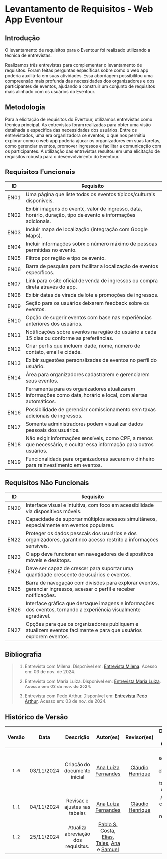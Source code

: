 # Levantamento de Requisitos - Web App Eventour

## Introdução

O levantamento de requisitos para o Eventour foi realizado utilizando a técnica de entrevistas.

Realizamos três entrevistas para complementar o levantamento de requisitos. Foram feitas perguntas específicas sobre como o web app poderia auxiliá-la em suas atividades. Essa abordagem possibilitou uma compreensão mais profunda das necessidades dos organizadores e dos participantes de eventos, ajudando a construir um conjunto de requisitos mais alinhado com os usuários do Eventour.

## Metodologia

Para a elicitação de requisitos do Eventour, utilizamos entrevistas como técnica principal. As entrevistas foram realizadas para obter uma visão detalhada e específica das necessidades dos usuários. Entre os entrevistados, uma era organizadora de eventos, o que nos permitiu explorar como o web app poderia ajudar os organizadores em suas tarefas, como gerenciar eventos, promover ingressos e facilitar a comunicação com os participantes. A utilização das entrevistas resultou em uma elicitação de requisitos robusta para o desenvolvimento do Eventour.

## Requisitos Funcionais

| ID    | Requisito                                                                                                           |
|-------|---------------------------------------------------------------------------------------------------------------------|
| EN01  | Uma página que liste todos os eventos típicos/culturais disponíveis.                                                | 
| EN02  | Exibir imagens do evento, valor de ingresso, data, horário, duração, tipo de evento e informações adicionais.       |
| EN03  | Incluir mapa de localização (integração com Google Maps).                                                           | 
| EN04  | Incluir informações sobre o número máximo de pessoas permitidas no evento.                                          | 
| EN05  | Filtros por região e tipo de evento.                                                                                | 
| EN06  | Barra de pesquisa para facilitar a localização de eventos específicos.                                              | 
| EN07  | Link para o site oficial de venda de ingressos ou compra direta através do app.                                     | 
| EN08  | Exibir datas de virada de lote e promoções de ingressos.                                                            | 
| EN09  | Seção para os usuários deixarem feedback sobre os eventos.                                                          | 
| EN10  | Opção de sugerir eventos com base nas experiências anteriores dos usuários.                                         | 
| EN11  | Notificações sobre eventos na região do usuário a cada 15 dias ou conforme as preferências.                         | 
| EN12  | Criar perfis que incluem idade, nome, número de contato, email e cidade.                                            | 
| EN13  | Exibir sugestões personalizadas de eventos no perfil do usuário.                                                    | 
| EN14  | Área para organizadores cadastrarem e gerenciarem seus eventos.                                                     | 
| EN15  | Ferramenta para os organizadores atualizarem informações como data, horário e local, com alertas automáticos.       | 
| EN16  | Possibilidade de gerenciar comissionamento sem taxas adicionais de ingressos.                                       | 
| EN17  | Somente administradores podem visualizar dados pessoais dos usuários.                                               | 
| EN18  | Não exigir informações sensíveis, como CPF, a menos que necessário, e ocultar essa informação para outros usuários. | 
| EN19  | Funcionalidade para organizadores sacarem o dinheiro para reinvestimento em eventos.                                | 

## Requisitos Não Funcionais

| ID     | Requisito                                                                                                          | 
|--------|--------------------------------------------------------------------------------------------------------------------|
| EN20  | Interface visual e intuitiva, com foco em acessibilidade via dispositivos móveis.                                  | 
| EN21  | Capacidade de suportar múltiplos acessos simultâneos, especialmente em eventos populares.                          | 
| EN22  | Proteger os dados pessoais dos usuários e dos organizadores, garantindo acesso restrito a informações sensíveis.   | 
| EN23  | O app deve funcionar em navegadores de dispositivos móveis e desktops.                                             | 
| EN24  | Deve ser capaz de crescer para suportar uma quantidade crescente de usuários e eventos.                            | 
| EN25  | Barra de navegação com divisões para explorar eventos, gerenciar ingressos, acessar o perfil e receber notificações.|
| EN26  | Interface gráfica que destaque imagens e informações dos eventos, tornando a experiência visualmente agradável.    |
| EN27  | Opções para que os organizadores publiquem e atualizem eventos facilmente e para que usuários explorem eventos.    | 


## Bibliografia

> 1. Entrevista com Milena. Disponível em: [Entrevista Milena](https://unbbr-my.sharepoint.com/:v:/g/personal/180042378_aluno_unb_br/EasPj2WkCmJMl9s034T3sJwBDqeGZ-xVMWTsfTDbGvj4DA?e=KdIlKf&nav=eyJyZWZlcnJhbEluZm8iOnsicmVmZXJyYWxBcHAiOiJTdHJlYW1XZWJBcHAiLCJyZWZlcnJhbFZpZXciOiJTaGFyZURpYWxvZy1MaW5rIiwicmVmZXJyYWxBcHBQbGF0Zm9ybSI6IldlYiIsInJlZmVycmFsTW9kZSI6InZpZXcifX0%3D). Acesso em: 03 de nov. de 2024.
>
> 2. Entrevista com Maria Luiza. Disponível em: [Entrevista Maria Luiza](https://unbbr-my.sharepoint.com/:v:/g/personal/221008688_aluno_unb_br/EX-csv6naGNMvaAB4tQVZJoB72FB-vg54-ezNK0IAUloKg?nav=eyJyZWZlcnJhbEluZm8iOnsicmVmZXJyYWxBcHAiOiJTdHJlYW1XZWJBcHAiLCJyZWZlcnJhbFZpZXciOiJTaGFyZURpYWxvZy1MaW5rIiwicmVmZXJyYWxBcHBQbGF0Zm9ybSI6IldlYiIsInJlZmVycmFsTW9kZSI6InZpZXcifX0%3D&e=ggwHWB). Acesso em: 03 de nov. de 2024.
>
> 3. Entrevista com Pedo Arthur. Disponível em: [Entrevista Pedo Arthur](https://unbbr-my.sharepoint.com/:v:/g/personal/221008688_aluno_unb_br/EXxPsYLQfJpCoOlJUYA7INcBTAs7aBkybxQxLspBMg_pqw?e=vqhdcI&nav=eyJyZWZlcnJhbEluZm8iOnsicmVmZXJyYWxBcHAiOiJTdHJlYW1XZWJBcHAiLCJyZWZlcnJhbFZpZXciOiJTaGFyZURpYWxvZy1MaW5rIiwicmVmZXJyYWxBcHBQbGF0Zm9ybSI6IldlYiIsInJlZmVycmFsTW9kZSI6InZpZXcifX0%3D). Acesso em: 03 de nov. de 2024.
>

## Histórico de Versão

| Versão | Data       | Descrição                         | Autor(es)                                                  | Revisor(es)| Detalhes da revisão|
|:--------:|:------------:|:-----------------------------------:|:-------------------------------------------------------:|:--:|:---:|
| `1.0`    | 03/11/2024 | Criação do documento inicial | [Ana Luíza Fernandes](https://github.com/analufernanndess) |[Cláudio Henrique][ClaudioGH]|Foi solicitado a elicitação em tabelas e com ID.|
| `1.1`    | 04/11/2024 | Revisão e ajustes nas tabelas     | [Ana Luíza Fernandes](https://github.com/analufernanndess)        |[Cláudio Henrique][ClaudioGH]| Artefato corrigido e revisado.|
| `1.2`  | 25/11/2024 | Atualiza abreviação dos requisitos. | [Pablo S. Costa][PabloGH], [Elias][EliasGH], [Tales][TalesGH], [Ana][AnaGH] e [Samuel][SamuelGH]  |  |  | 

[AnaGH]: https://github.com/analufernanndess
[CainaGH]: https://github.com/freitasc
[ClaudioGH]: https://github.com/claudiohsc
[EliasGH]: https://github.com/EliasOliver21
[GuilhermeGH]: https://github.com/gmeister18
[JoelGH]: https://github.com/JoelSRangel
[KathlynGH]: https://github.com/klmurussi
[PabloGH]: https://github.com/pabloheika
[PedroRGH]: https://github.com/pedro-rodiguero
[PedroPGH]: https://github.com/Pedrin0030
[SamuelGH]: https://github.com/samuelalvess
[TalesGH]: https://github.com/TalesRG

